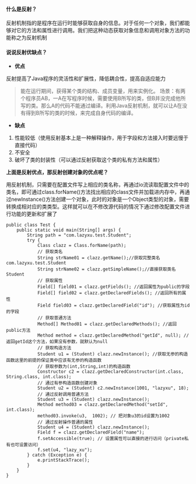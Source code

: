 #### 什么是反射？
反射机制指的是程序在运行时能够获取自身的信息。对于任何一个对象，我们都能够对它的方法和属性进行调用。我们把这种动态获取对象信息和调用对象方法的功能称之为反射机制

#### 说说反射优缺点？

- **优点**

反射提高了Java程序的灵活性和扩展性，降低耦合性，提高自适应能力
>能在运行期间，获得某个类的结构、成员变量，用来实例化。
场景：有两个程序员AB，一A在写程序时候，需要使用B所写的类，但B并没完成他所写的类。那么A的代码不能通过编译。利用Java反射机制，就可以让A在没有得到B所写的类的时候，来完成自身代码的编译。

- **缺点**
1. 性能较低（使用反射基本上是一种解释操作，用于字段和方法接入时要远慢于直接代码）
2. 不安全
3. 破坏了类的封装性（可以通过反射获取这个类的私有方法和属性）

**上面是反射优点，那反射创建对象的优点呢？**

用反射机制，只需要在配置文件写上相应的类名称，再通过io流读取配置文件中的类名，即可通过class.forName()方法找出相应的class文件并加载进内存中，再通过newInstance()方法创建一个对象，此时的对象是一个Object类型的对象，需要转换成相对应的类类型。这样就可以在不修改源代码的情况下通过修改配置文件进行功能的更新和扩展了

```agsl
public class Test {
    public static void main(String[] args) {
        String path = "com.lazyxu.test.Student";
        try {
            Class clazz = Class.forName(path);
            // 获取类名
            String strName01 = clazz.getName();//获取完整类名 com.lazyxu.test.Student
            String strName02 = clazz.getSimpleName();//直接获取类名 Student
            // 获取属性
            Field[] field01 = clazz.getFields(); //返回属性为public的字段
            Field[] field02 = clazz.getDeclaredFields(); //返回所有的属性
            Field field03 = clazz.getDeclaredField("id"); //获取属性为id的字段
            // 获取普通方法
            Method[] Method01 = clazz.getDeclaredMethods(); //返回public方法
            Method method = clazz.getDeclaredMethod("getId", null); //返回getId这个方法，如果没有参数，就默认为null 
            // 获取构造方法
            Student u1 = (Student) clazz.newInstance(); //获取无参的构造函数这里的前提的保证类中应该有无参的构造函数
            // 获取参数为(int,String,int)的构造函数
            Constructor c2 = clazz.getDeclaredConstructor(int.class, String.class, int.class);
            // 通过有参构造函数创建对象
            Student u2 = (Student) c2.newInstance(1001, "lazyxu", 18);
            // 通过反射调用普通方法
            Student u3 = (Student) clazz.newInstance();
            Method method03 = clazz.getDeclaredMethod("setId", int.class);
            method03.invoke(u3,  1002); // 把对象u3的id设置为1002
            // 通过反射操作普通的属性
            Student u4 = (Student) clazz.newInstance();
            Field f = clazz.getDeclaredField("name");
            f.setAccessible(true); // 设置属性可以直接的进行访问（private私有也可设置访问）
            f.set(u4, "lazy_xu");
        } catch (Exception e) {
            e.printStackTrace();
        }
    }
}
```